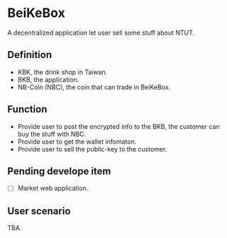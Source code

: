 # BeiKeBox
A decentralized application let user sell some stuff about NTUT.

## Definition
 
 - KBK, the drink shop in Taiwan.
 - BKB, the application.
 - NB-Coin (NBC), the coin that can trade in BeiKeBox.
 
## Function

 - Provide user to post the encrypted info to the BKB, the customer can buy the stuff with NBC.
 - Provide user to get the wallet infomaton.
 - Provide user to sell the public-key to the customer.
  
## Pending develope item
 
 - [ ] Market web application.
 
## User scenario
 TBA.
